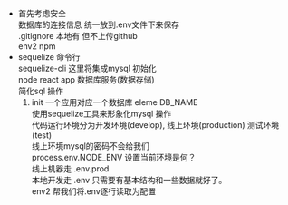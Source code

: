 - 首先考虑安全<br>
  数据库的连接信息 统一放到.env文件下来保存<br>
  .gitignore 本地有 但不上传github<br>
  env2 npm<br>
- sequelize 命令行<br>
  sequelize-cli 这里将集成mysql 初始化<br>
  node react app 数据库服务(数据存储)<br>
  简化sql 操作<br>
  1. init
  一个应用对应一个数据库 eleme DB_NAME<br>
  使用sequelize工具来形象化mysql 操作<br>
  代码运行环境分为开发环境(develop), 线上环境(production) 测试环境(test)<br>
  线上环境mysql的密码不会给我们<br>
  process.env.NODE_ENV 设置当前环境是何？<br>
  线上机器走 .env.prod<br>
  本地开发走 .env 只需要有基本结构和一些数据就好了。<br>
  env2 帮我们将.env逐行读取为配置